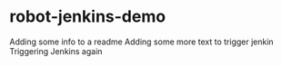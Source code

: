 # robot-jenkins-demo
Adding some info to a readme
Adding some more text to trigger jenkin
Triggering Jenkins again
